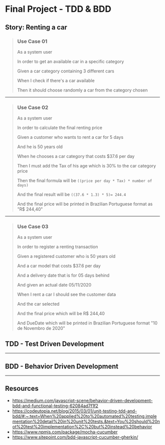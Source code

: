 # Final Project - TDD & BDD

## Story: Renting a car

> ### Use Case 01
>
> As a system user
>  
> In order to get an available car in a specific category
>
> Given a car category containing 3 different cars
>
> When I check if there's a car available
>
> Then it should choose randomly a car from the category chosen
---

> ### Use Case 02
>
> As a system user
>
> In order to calculate the final renting price
>
> Given a customer who wants to rent a car for 5 days
>
> And he is 50 years old
>
> When he chooses a car category that costs $37.6 per day
>
> Then I must add the Tax of his age which is 30% to the car category price
>
> Then the final formula will be `((price per day * Tax) * number of days)`
>
> And the final result will be `((37.6 * 1.3) * 5)= 244.4`
>
> And the final price will be printed in Brazilian Portuguese format as "R$ 244,40"
---

> ### Use Case 03
>
> As a system user
>
> In order to register a renting transaction
>
> Given a registered customer who is 50 years old
>
> And a car model that costs $37.6 per day
>
> And a delivery date that is for 05 days behind
>
> And given an actual date 05/11/2020
>
> When I rent a car I should see the customer data
>
> And the car selected
>
> And the final price which will be R$ 244,40
>
> And DueDate which will be printed in Brazilian Portuguese format "10 de Novembro de 2020"  

## TDD - Test Driven Development

---

## BDD - Behavior Driven Development

---

## Resources

- <https://medium.com/javascript-scene/behavior-driven-development-bdd-and-functional-testing-62084ad7f1f2>
- <https://codeutopia.net/blog/2015/03/01/unit-testing-tdd-and-bdd/#:~:text=When%20applied%20to%20automated%20testing,implementation%20detail%20in%20unit%20tests.&text=You%20should%20not%20test%20implementation%2C%20but%20instead%20behavior>
- <https://www.npmjs.com/package/mocha-cucumber>
- <https://www.sitepoint.com/bdd-javascript-cucumber-gherkin/>
